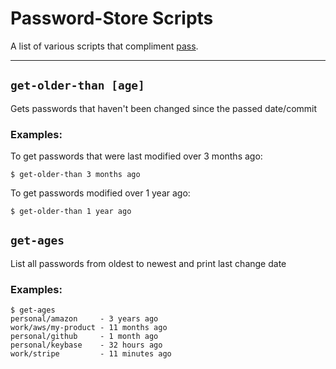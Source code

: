 # Password-Store Scripts

A list of various scripts that compliment [pass](https://www.passwordstore.org/).

---

## `get-older-than [age]`
Gets passwords that haven't been changed since the passed date/commit

### Examples:
To get passwords that were last modified over 3 months ago:
```shell
$ get-older-than 3 months ago
```
To get passwords modified over 1 year ago:
```shell
$ get-older-than 1 year ago
```

## `get-ages`
List all passwords from oldest to newest and print last change date

### Examples:
```shell
$ get-ages
personal/amazon     - 3 years ago
work/aws/my-product - 11 months ago
personal/github     - 1 month ago
personal/keybase    - 32 hours ago
work/stripe         - 11 minutes ago
```

